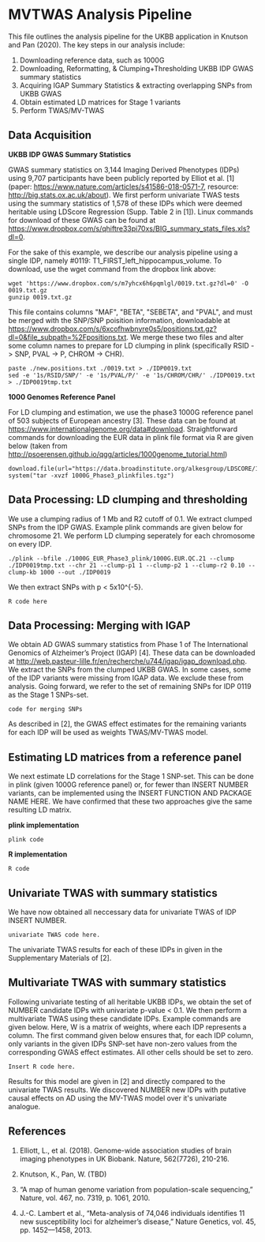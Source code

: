 # MVTWAS Analysis Pipeline

This file outlines the analysis pipeline for the UKBB application in Knutson and Pan (2020). The key steps in our analysis include:

1. Downloading reference data, such as 1000G
2. Downloading, Reformatting, & Clumping+Thresholding UKBB IDP GWAS summary statistics
3. Acquiring IGAP Summary Statistics & extracting overlapping SNPs from UKBB GWAS  
4. Obtain estimated LD matrices for Stage 1 variants
5. Perform TWAS/MV-TWAS 

## Data Acquisition

**UKBB IDP GWAS Summary Statistics**

GWAS summary statistics on 3,144 Imaging Derived Phenotypes (IDPs) using 9,707 participants have been publicly reported by Elliot et al. [1] (paper: https://www.nature.com/articles/s41586-018-0571-7, resource: http://big.stats.ox.ac.uk/about). We first perform univariate TWAS tests using the summary statistics of 1,578 of these IDPs which were deemed heritable using LDScore Regression (Supp. Table 2 in [1]). Linux commands for download of these GWAS can be found at https://www.dropbox.com/s/qhiftre33pi70xs/BIG_summary_stats_files.xls?dl=0. 

For the sake of this example, we describe our analysis pipeline using a single IDP, namely #0119: T1_FIRST_left_hippocampus_volume. To download, use the wget command from the dropbox link above:

```
wget 'https://www.dropbox.com/s/m7yhcx6h6pqmlgl/0019.txt.gz?dl=0' -O 0019.txt.gz
gunzip 0019.txt.gz
```

This file contains columns "MAF", "BETA", "SEBETA", and "PVAL", and must be merged with the SNP/SNP poisition information, downloadable at https://www.dropbox.com/s/6xcofhwbnyre0s5/positions.txt.gz?dl=0&file_subpath=%2Fpositions.txt. We merge these two files and alter some column names to prepare for LD clumping in plink (specifically RSID -> SNP, PVAL -> P, CHROM -> CHR). 

```
paste ./new.positions.txt ./0019.txt > ./IDP0019.txt
sed -e '1s/RSID/SNP/' -e '1s/PVAL/P/' -e '1s/CHROM/CHR/' ./IDP0019.txt > ./IDP0019tmp.txt
```

**1000 Genomes Reference Panel**

For LD clumping and estimation, we use the phase3 1000G reference panel of 503 subjects of European ancestry [3]. These data can be found at https://www.internationalgenome.org/data#download. Straightforward commands for downloading the EUR data in plink file format via R are given below (taken from http://psoerensen.github.io/qgg/articles/1000genome_tutorial.html)

```
download.file(url="https://data.broadinstitute.org/alkesgroup/LDSCORE/1000G_Phase3_plinkfiles.tgz",dest="./1000G_Phase3_plinkfiles.tgz")
system("tar -xvzf 1000G_Phase3_plinkfiles.tgz")
```

## Data Processing: LD clumping and thresholding

We use a clumping radius of 1 Mb and R2 cutoff of 0.1. We extract clumped SNPs from the IDP GWAS. Example plink commands are given below for chromosome 21. We perform LD clumping seperately for each chromosome on every IDP. 

```
./plink --bfile ./1000G_EUR_Phase3_plink/1000G.EUR.QC.21 --clump ./IDP0019tmp.txt --chr 21 --clump-p1 1 --clump-p2 1 --clump-r2 0.10 --clump-kb 1000 --out ./IDP0019 
```

We then extract SNPs with p < 5x10^{-5}. 

```
R code here
```

## Data Processing: Merging with IGAP

We obtain AD GWAS summary statistics from Phase 1 of The International Genomics of Alzheimer’s Project (IGAP) [4]. These data can be downloaded at http://web.pasteur-lille.fr/en/recherche/u744/igap/igap_download.php. We extract the SNPs from the clumped UKBB GWAS. In some cases, some of the IDP variants were missing from IGAP data. We exclude these from analysis. Going forward, we refer to the set of remaining SNPs for IDP 0119 as the Stage 1 SNPs-set. 

```
code for merging SNPs
```

As described in [2], the GWAS effect estimates for the remaining variants for each IDP will be used as weights TWAS/MV-TWAS model. 

## Estimating LD matrices from a reference panel

We next estimate LD correlations for the Stage 1 SNP-set. This can be done in plink (given 1000G reference panel) or, for fewer than INSERT NUMBER variants, can be implemented using the INSERT FUNCTION AND PACKAGE NAME HERE. We have confirmed that these two approaches give the same resulting LD matrix.

**plink implementation**
```
plink code
```
**R implementation**
```
R code
```

## Univariate TWAS with summary statistics

We have now obtained all neccessary data for univariate TWAS of IDP INSERT NUMBER. 

```
univariate TWAS code here.
```

The univariate TWAS results for each of these IDPs in given in the Supplementary Materials of [2]. 

## Multivariate TWAS with summary statistics

Following univariate testing of all heritable UKBB IDPs, we obtain the set of NUMBER candidate IDPs with univariate p-value < 0.1. We then perform a multivariate TWAS using these candidate IDPs. Example commands are given below. Here, W is a matrix of weights, where each IDP represents a column. The first command given below ensures that, for each IDP column, only variants in the given IDPs SNP-set have non-zero values from the corresponding GWAS effect estimates. All other cells should be set to zero.  

```
Insert R code here.
```

Results for this model are given in [2] and directly compared to the univariate TWAS results. We discovered NUMBER new IDPs with putative causal effects on AD using the MV-TWAS model over it's univariate analogue.  

## References

1. Elliott, L., et al. (2018). Genome-wide association studies of brain imaging phenotypes in UK Biobank. Nature, 562(7726), 210-216.

2. Knutson, K., Pan, W. (TBD) 

3. “A map of human genome variation from population-scale sequencing,” Nature, vol. 467, no. 7319, p. 1061, 2010.

4. J.-C. Lambert et al., “Meta-analysis of 74,046 individuals identifies 11 new susceptibility loci for alzheimer’s disease,” Nature Genetics, vol. 45, pp. 1452––1458, 2013.
